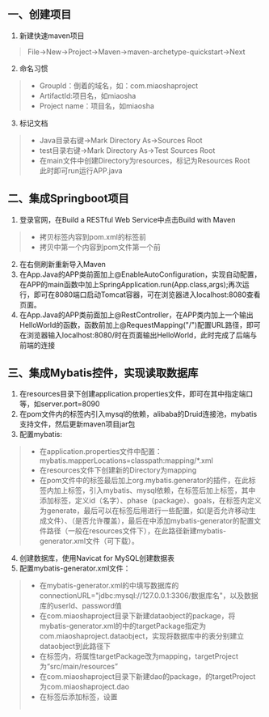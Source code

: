 ## 一、创建项目  
1. 新建快速maven项目  
> File->New->Project->Maven->maven-archetype-quickstart->Next
2. 命名习惯  
>* GroupId：倒着的域名，如：com.miaoshaproject  
>* ArtifactId:项目名，如miaosha  
>* Project name：项目名，如miaosha  
3. 标记文档  
>* Java目录右键->Mark Directory As->Sources Root  
>* test目录右键->Mark Directory As->Test Sources Root
>* 在main文件中创建Directory为resources，标记为Resources Root  
此时即可run运行APP.java  
## 二、集成Springboot项目  
1. 登录官网，在Build a RESTful Web Service中点击Build with Maven
>* 拷贝<parent>标签内容到pom.xml的<properties>标签前  
>* 拷贝<dependencies>中第一个<dependency>内容到pom文件第一个<dependency>前  
2. 在右侧刷新重新导入Maven  
3. 在App.Java的APP类前面加上@EnableAutoConfiguration，实现自动配置，在APP的main函数中加上SpringApplication.run(App.class,args);再次运行，即可在8080端口启动Tomcat容器，可在浏览器进入localhost:8080查看页面。
4. 在App.Java的APP类前面加上@RestController，在APP类内加上一个输出HelloWorld的函数，函数前加上@RequestMapping("/")配置URL路径，即可在浏览器输入localhost:8080/时在页面输出HelloWorld，此时完成了后端与前端的连接    
## 三、集成Mybatis控件，实现读取数据库  
1. 在resources目录下创建application.properties文件，即可在其中指定端口等，如server.port=8090  
2. 在pom文件内的<dependencies>标签内引入mysql的依赖，alibaba的Druid连接池，mybatis支持文件，然后更新maven项目jar包  
3. 配置mybatis:  
  >* 在application.properties文件中配置：mybatis.mapperLocations=classpath:mapping/*.xml  
  >* 在resources文件下创建新的Directory为mapping  
  >* 在pom文件中的<plugins>标签最后加上org.mybatis.generator的插件，在此<plugin>标签内加上<dependencies>标签，引入mybatis、mysql依赖，在<dependencies>标签后加上<executions>标签，其中添加<execution>标签，定义id（名字）、phase（package）、goals，在<goals>标签内定义<goal>为generate，最后可以在<executions>标签后用<configaration>进行一些配置，如<verbose>(是否允许移动生成文件）、<overwrite>（是否允许覆盖），最后在<configurationFile>中添加mybatis-generator的配置文件路径（一般在resources文件下），在此路径新建mybatis-generator.xml文件（可下载）。  
4. 创建数据库，使用Navicat for MySQL创建数据表  
5. 配置mybatis-generator.xml文件：  
  >* 在mybatis-generator.xml的<jdbcConnection>中填写数据库的connectionURL="jdbc:mysql://127.0.0.1:3306/数据库名"，以及数据库的userId、password值   
  >* 在com.miaoshaproject目录下新建dataobject的package，将mybatis-generator.xml的<javaModelGenerator>中的targetPackage指定为com.miaoshaproject.dataobject，实现将数据库中的表分别建立dataobject到此路径下  
  >* 在<sqlMapGenerator>标签内，将属性targetPackage改为mapping，targetProject为“src/main/resources”  
  >* 在com.miaoshaproject目录下新建dao的package，<javaClientGenerator>的targetProject为com.miaoshaproject.dao  
  >* 在<sqlMapGenerator>标签后添加<table>标签，设置
  

